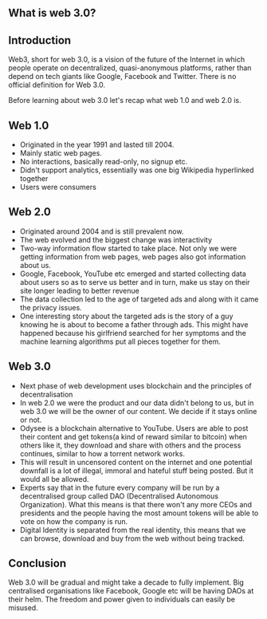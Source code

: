 ## What is web 3.0?

## Introduction
Web3, short for web 3.0, is a vision of the future of the Internet in which people operate on decentralized, quasi-anonymous platforms, rather than depend on tech giants like Google, Facebook and Twitter. There is no official definition for Web 3.0.

Before learning about web 3.0 let's recap what web 1.0 and web 2.0 is.

## Web 1.0
- Originated in the year 1991 and lasted till 2004. 
- Mainly static web pages. 
- No interactions, basically read-only, no signup etc.
- Didn't support analytics, essentially was one big Wikipedia hyperlinked together
- Users were consumers

## Web 2.0
- Originated around 2004 and is still prevalent now.
- The web evolved and the biggest change was interactivity
- Two-way information flow started to take place. Not only we were getting information from web pages, web pages also got information about us.
- Google, Facebook, YouTube etc emerged  and started collecting data about users so as to serve us better and in turn, make us stay on their site longer leading to better revenue
- The data collection led to the age of targeted ads and along with it came the privacy issues.
- One interesting story about the targeted ads is the story of a guy knowing he is about to become a father through ads. This might have happened because his girlfriend searched for her symptoms and the machine learning algorithms put all pieces together for them.

## Web 3.0
- Next phase of web development uses blockchain and the principles of decentralisation
- In web 2.0 we were the product and our data didn't belong to us, but in web 3.0 we will be the owner of our content. We decide if it stays online or not.
- Odysee is a blockchain alternative to YouTube. Users are able to post their content and get tokens(a kind of reward similar to bitcoin) when others like it, they download and share with others and the process continues, similar to how a torrent network works.
- This will result in uncensored content on the internet and one potential downfall is a lot of illegal, immoral and hateful stuff being posted. But it would all be allowed.
- Experts say that in the future every company will be run by a decentralised group called DAO (Decentralised Autonomous Organization). What this means is that there won't any more CEOs and presidents and the people having the most amount tokens will be able to vote on how the company is run.
- Digital Identity is separated from the real identity, this means that we can browse, download and buy from the web without being tracked.

## Conclusion
Web 3.0 will be gradual and might take a decade to fully implement. Big centralised organisations like Facebook, Google etc will be having DAOs at their helm. The freedom and power given to individuals can easily be misused.